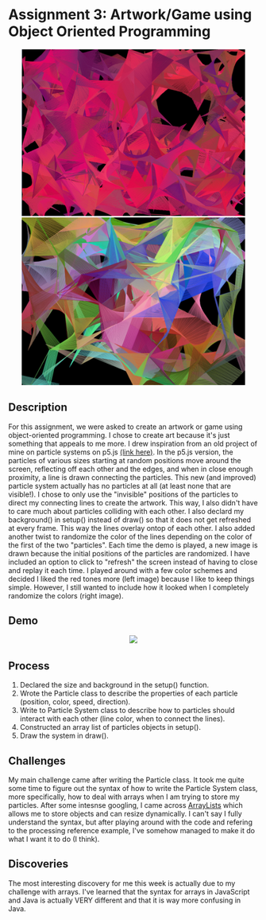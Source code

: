 # Assignment 3: Artwork/Game using Object Oriented Programming

<p align="center">
  <img src="image1.png" width="450">
  <img src="image2.png" width="450">
</p>

## Description
For this assignment, we were asked to create an artwork or game using object-oriented programming. I chose to create art because it's just something that appeals to me more. I drew inspiration from an old project of mine on particle systems on p5.js [(link here)](https://editor.p5js.org/ariyachlt/sketches/u24N-xgrC). In the p5.js version, the particles of various sizes starting at random positions move around the screen, reflecting off each other and the edges, and when in close enough proximity, a line is drawn connecting the particles. This new (and improved) particle system actually has no particles at all (at least none that are visible!). I chose to only use the "invisible" positions of the particles to direct my connecting lines to create the artwork. This way, I also didn't have to care much about particles colliding with each other. I also declard my background() in setup() instead of draw() so that it does not get refreshed at every frame. This way the lines overlay ontop of each other. I also added another twist to randomize the color of the lines depending on the color of the first of the two "particles". Each time the demo is played, a new image is drawn because the initial positions of the particles are randomized. I have included an option to click to "refresh" the screen instead of having to close and replay it each time. I played around with a few color schemes and decided I liked the red tones more (left image) because I like to keep things simple. However, I still wanted to include how it looked when I completely randomize the colors (right image).

## Demo
<p align="center">
  <img src="feb9_demo.gif" width="520">
</p>

## Process
1. Declared the size and background in the setup() function.
2. Wrote the Particle class to describe the properties of each particle (position, color, speed, direction).
3. Write to Particle System class to describe how to particles should interact with each other (line color, when to connect the lines).
4. Constructed an array list of particles objects in setup().
5. Draw the system in draw().

## Challenges
My main challenge came after writing the Particle class. It took me quite some time to figure out the syntax of how to write the Particle System class, more specifically, how to deal with arrays when I am trying to store my particles. After some intesnse googling, I came across [ArrayLists](https://processing.org/reference/ArrayList.html) which allows me to store objects and can resize dynamically. I can't say I fully understand the syntax, but after playing around with the code and refering to the processing reference example, I've somehow managed to make it do what I want it to do (I think).

## Discoveries
The most interesting discovery for me this week is actually due to my challenge with arrays. I've learned that the syntax for arrays in JavaScript and Java is actually VERY different and that it is way more confusing in Java.
